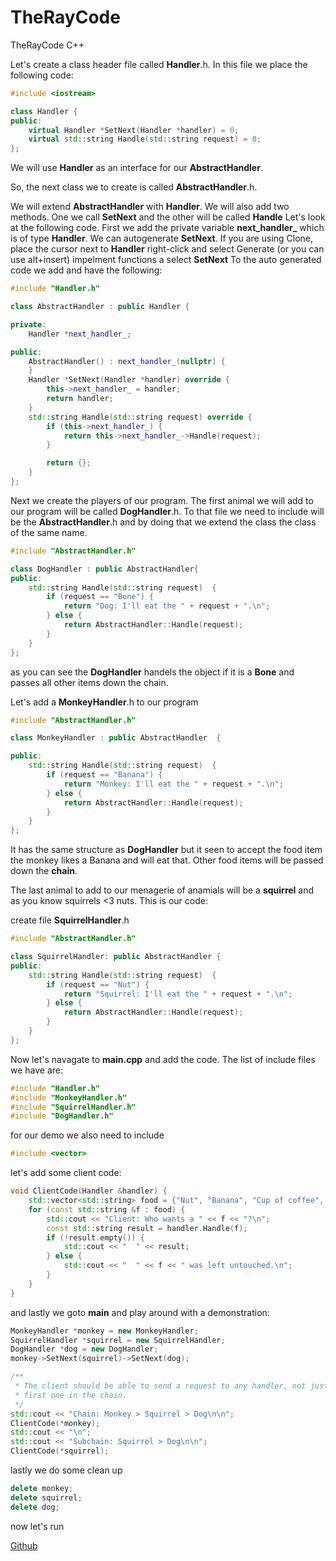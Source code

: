 # TheRayCode
TheRayCode C++ 

Let's create a class header file called **Handler**.h. 
In this file we place the following code:

```cpp
#include <iostream>

class Handler {
public:
    virtual Handler *SetNext(Handler *handler) = 0;
    virtual std::string Handle(std::string request) = 0;
};
```
We will use **Handler** as an interface for our **AbstractHandler**.

So, the next class we to create is called **AbstractHandler**.h.

We will extend **AbstractHandler** with **Handler**. We will also add two methods. One we call **SetNext** and the other will be called **Handle** 
Let's look at the following code. First we add the private variable **next_handler_** which is of type  **Handler**. We can autogenerate **SetNext**. 
If you are using Clone, place the cursor next to **Handler** right-click and select Generate (or you can use alt+insert) impelment functions a select **SetNext**
To the auto generated code we add and have the following:

```cpp
#include "Handler.h"

class AbstractHandler : public Handler {

private:
    Handler *next_handler_;

public:
    AbstractHandler() : next_handler_(nullptr) {
    }
    Handler *SetNext(Handler *handler) override {
        this->next_handler_ = handler;
        return handler;
    }
    std::string Handle(std::string request) override {
        if (this->next_handler_) {
            return this->next_handler_->Handle(request);
        }

        return {};
    }
};

```
Next we create the players of our program. 
The first animal we will add to our program will be called **DogHandler**.h. 
To that file we need to include will be the **AbstractHandler**.h and by doing that we
extend the class the class of the same name.

```cpp
#include "AbstractHandler.h"

class DogHandler : public AbstractHandler{
public:
    std::string Handle(std::string request)  {
        if (request == "Bone") {
            return "Dog: I'll eat the " + request + ".\n";
        } else {
            return AbstractHandler::Handle(request);
        }
    }
};
```
as you can see the **DogHandler** handels the object if it is a **Bone** and passes all other items down the chain.

Let's add a **MonkeyHandler**.h to our program
```cpp
#include "AbstractHandler.h"

class MonkeyHandler : public AbstractHandler  {

public:
    std::string Handle(std::string request)  {
        if (request == "Banana") {
            return "Monkey: I'll eat the " + request + ".\n";
        } else {
            return AbstractHandler::Handle(request);
        }
    }
};

```
It has the same structure as **DogHandler** but it seen to accept the food item the monkey likes a Banana and will eat that.
Other food items will be passed down the **chain**.

The last animal to add to our menagerie of anamials will be a **squirrel** and as you know squirrels <3 nuts. 
This is our code: 
 
create file **SquirrelHandler**.h
```cpp
#include "AbstractHandler.h"

class SquirrelHandler: public AbstractHandler {
public:
    std::string Handle(std::string request)  {
        if (request == "Nut") {
            return "Squirrel: I'll eat the " + request + ".\n";
        } else {
            return AbstractHandler::Handle(request);
        }
    }
};
```

Now let's navagate to **main.cpp** and add the code.
The list of include files we have are:


```cpp
#include "Handler.h"
#include "MonkeyHandler.h"
#include "SquirrelHandler.h"
#include "DogHandler.h"
```
for our demo we also need to include
```cpp
#include <vector>
```
let's add some client code:

```cpp
void ClientCode(Handler &handler) {
    std::vector<std::string> food = {"Nut", "Banana", "Cup of coffee", "Bone"};
    for (const std::string &f : food) {
        std::cout << "Client: Who wants a " << f << "?\n";
        const std::string result = handler.Handle(f);
        if (!result.empty()) {
            std::cout << "  " << result;
        } else {
            std::cout << "  " << f << " was left untouched.\n";
        }
    }
}

```
and lastly we goto **main** and play around with a demonstration:
```cpp
MonkeyHandler *monkey = new MonkeyHandler;
SquirrelHandler *squirrel = new SquirrelHandler;
DogHandler *dog = new DogHandler;
monkey->SetNext(squirrel)->SetNext(dog);

/**
 * The client should be able to send a request to any handler, not just the
 * first one in the chain.
 */
std::cout << "Chain: Monkey > Squirrel > Dog\n\n";
ClientCode(*monkey);
std::cout << "\n";
std::cout << "Subchain: Squirrel > Dog\n\n";
ClientCode(*squirrel);
```
lastly we do some clean up
```cpp
delete monkey;
delete squirrel;
delete dog;
```
now let's run

[Github](https://www.TheRayCode.com)
